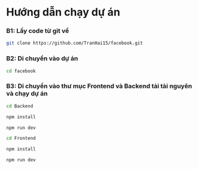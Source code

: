 # Hướng dẫn chạy dự án

### B1: Lấy code từ git về

```bash
git clone https://github.com/TranHai15/facebook.git
```

### B2: Di chuyển vào dự án

```bash
cd facebook
```

### B3: Di chuyển vào thư mục Frontend và Backend tải tài nguyên và chạy dự án

```bash
cd Backend
```

```bash
npm install
```

```bash
npm run dev
```

```bash
cd Frontend
```

```bash
npm install
```

```bash
npm run dev
```
